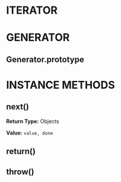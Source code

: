 # ITERATOR

# GENERATOR

## Generator.prototype

# INSTANCE METHODS

## next()

**Return Type:** Objects

**Value:** `value, done`

## return()

## throw()
